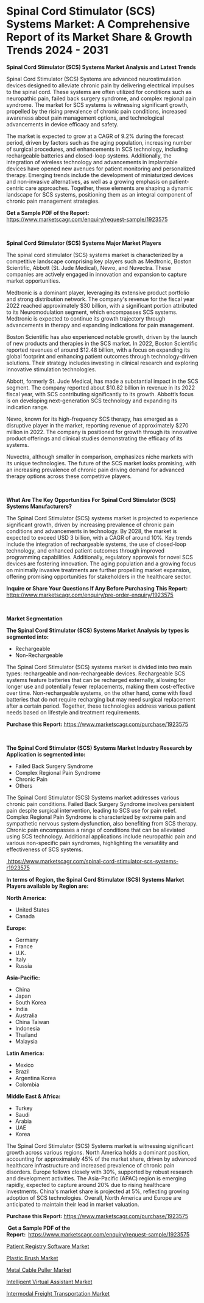 <p><h1>Spinal Cord Stimulator (SCS) Systems Market: A Comprehensive Report of its Market Share & Growth Trends 2024 - 2031</h1></p><p><strong>Spinal Cord Stimulator (SCS) Systems Market Analysis and Latest Trends</strong></p>
<p><p>Spinal Cord Stimulator (SCS) Systems are advanced neurostimulation devices designed to alleviate chronic pain by delivering electrical impulses to the spinal cord. These systems are often utilized for conditions such as neuropathic pain, failed back surgery syndrome, and complex regional pain syndrome. The market for SCS systems is witnessing significant growth, propelled by the rising prevalence of chronic pain conditions, increased awareness about pain management options, and technological advancements in device efficacy and safety.</p><p>The market is expected to grow at a CAGR of 9.2% during the forecast period, driven by factors such as the aging population, increasing number of surgical procedures, and enhancements in SCS technology, including rechargeable batteries and closed-loop systems. Additionally, the integration of wireless technology and advancements in implantable devices have opened new avenues for patient monitoring and personalized therapy. Emerging trends include the development of miniaturized devices and non-invasive alternatives, as well as a growing emphasis on patient-centric care approaches. Together, these elements are shaping a dynamic landscape for SCS systems, positioning them as an integral component of chronic pain management strategies.</p></p>
<p><strong>Get a Sample PDF of the Report:&nbsp;</strong> <a href="https://www.marketscagr.com/enquiry/request-sample/1923575?utm_campaign=1813&utm_medium=2&utm_source=Github&utm_content=ia&utm_term=24102024&utm_id=spinal-cord-stimulator-scs-systems">https://www.marketscagr.com/enquiry/request-sample/1923575</a></p>
<p>&nbsp;</p>
<p><strong>Spinal Cord Stimulator (SCS) Systems Major Market Players</strong></p>
<p><p>The spinal cord stimulator (SCS) systems market is characterized by a competitive landscape comprising key players such as Medtronic, Boston Scientific, Abbott (St. Jude Medical), Nevro, and Nuvectra. These companies are actively engaged in innovation and expansion to capture market opportunities.</p><p>Medtronic is a dominant player, leveraging its extensive product portfolio and strong distribution network. The company's revenue for the fiscal year 2022 reached approximately $30 billion, with a significant portion attributed to its Neuromodulation segment, which encompasses SCS systems. Medtronic is expected to continue its growth trajectory through advancements in therapy and expanding indications for pain management.</p><p>Boston Scientific has also experienced notable growth, driven by the launch of new products and therapies in the SCS market. In 2022, Boston Scientific reported revenues of around $12.48 billion, with a focus on expanding its global footprint and enhancing patient outcomes through technology-driven solutions. Their strategy includes investing in clinical research and exploring innovative stimulation technologies.</p><p>Abbott, formerly St. Jude Medical, has made a substantial impact in the SCS segment. The company reported about $10.82 billion in revenue in its 2022 fiscal year, with SCS contributing significantly to its growth. Abbott’s focus is on developing next-generation SCS technology and expanding its indication range.</p><p>Nevro, known for its high-frequency SCS therapy, has emerged as a disruptive player in the market, reporting revenue of approximately $270 million in 2022. The company is positioned for growth through its innovative product offerings and clinical studies demonstrating the efficacy of its systems.</p><p>Nuvectra, although smaller in comparison, emphasizes niche markets with its unique technologies. The future of the SCS market looks promising, with an increasing prevalence of chronic pain driving demand for advanced therapy options across these competitive players.</p></p>
<p>&nbsp;</p>
<p><strong>What Are The Key Opportunities For Spinal Cord Stimulator (SCS) Systems Manufacturers?</strong></p>
<p><p>The Spinal Cord Stimulator (SCS) systems market is projected to experience significant growth, driven by increasing prevalence of chronic pain conditions and advancements in technology. By 2028, the market is expected to exceed USD 3 billion, with a CAGR of around 10%. Key trends include the integration of rechargeable systems, the use of closed-loop technology, and enhanced patient outcomes through improved programming capabilities. Additionally, regulatory approvals for novel SCS devices are fostering innovation. The aging population and a growing focus on minimally invasive treatments are further propelling market expansion, offering promising opportunities for stakeholders in the healthcare sector.</p></p>
<p><strong>Inquire or Share Your Questions If Any Before Purchasing This Report:</strong> <a href="https://www.marketscagr.com/enquiry/pre-order-enquiry/1923575?utm_campaign=1813&utm_medium=2&utm_source=Github&utm_content=ia&utm_term=24102024&utm_id=spinal-cord-stimulator-scs-systems">https://www.marketscagr.com/enquiry/pre-order-enquiry/1923575</a></p>
<p>&nbsp;</p>
<p><strong>Market Segmentation</strong></p>
<p><strong>The Spinal Cord Stimulator (SCS) Systems Market Analysis by types is segmented into:</strong></p>
<p><ul><li>Rechargeable</li><li>Non-Rechargeable</li></ul></p>
<p><p>The Spinal Cord Stimulator (SCS) systems market is divided into two main types: rechargeable and non-rechargeable devices. Rechargeable SCS systems feature batteries that can be recharged externally, allowing for longer use and potentially fewer replacements, making them cost-effective over time. Non-rechargeable systems, on the other hand, come with fixed batteries that do not require recharging but may need surgical replacement after a certain period. Together, these technologies address various patient needs based on lifestyle and treatment requirements.</p></p>
<p><strong>Purchase this Report:&nbsp;</strong><a href="https://www.marketscagr.com/purchase/1923575?utm_campaign=1813&utm_medium=2&utm_source=Github&utm_content=ia&utm_term=24102024&utm_id=spinal-cord-stimulator-scs-systems">https://www.marketscagr.com/purchase/1923575</a></p>
<p>&nbsp;</p>
<p><strong>The Spinal Cord Stimulator (SCS) Systems Market Industry Research by Application is segmented into:</strong></p>
<p><ul><li>Failed Back Surgery Syndrome</li><li>Complex Regional Pain Syndrome</li><li>Chronic Pain</li><li>Others</li></ul></p>
<p><p>The Spinal Cord Stimulator (SCS) Systems market addresses various chronic pain conditions. Failed Back Surgery Syndrome involves persistent pain despite surgical intervention, leading to SCS use for pain relief. Complex Regional Pain Syndrome is characterized by extreme pain and sympathetic nervous system dysfunction, also benefiting from SCS therapy. Chronic pain encompasses a range of conditions that can be alleviated using SCS technology. Additional applications include neuropathic pain and various non-specific pain syndromes, highlighting the versatility and effectiveness of SCS systems.</p></p>
<p><a href="https://www.marketscagr.com/spinal-cord-stimulator-scs-systems-r1923575?utm_campaign=1813&utm_medium=2&utm_source=Github&utm_content=ia&utm_term=24102024&utm_id=spinal-cord-stimulator-scs-systems">&nbsp;https://www.marketscagr.com/spinal-cord-stimulator-scs-systems-r1923575</a></p>
<p><strong>In terms of Region, the Spinal Cord Stimulator (SCS) Systems Market Players available by Region are:</strong></p>
<p>
    <p> <strong> North America: </strong>
        <ul>
            <li>United States</li>
            <li>Canada</li>
        </ul>
        </p> 
    <p> <strong> Europe: </strong>
        <ul>
            <li>Germany</li>
            <li>France</li>
            <li>U.K.</li>
            <li>Italy</li>
            <li>Russia</li>
        </ul>
        </p> 
    <p> <strong> Asia-Pacific: </strong>
        <ul>
            <li>China</li>
            <li>Japan</li>
            <li>South Korea</li>
            <li>India</li>
            <li>Australia</li>
            <li>China Taiwan</li>
            <li>Indonesia</li>
            <li>Thailand</li>
            <li>Malaysia</li>
        </ul>
        </p> 
    <p> <strong> Latin America: </strong>
        <ul>
            <li>Mexico</li>
            <li>Brazil</li>
            <li>Argentina Korea</li>
            <li>Colombia</li>
        </ul>
        </p> 
    <p> <strong> Middle East & Africa: </strong>
        <ul>
            <li>Turkey</li>
            <li>Saudi</li>
            <li>Arabia</li>
            <li>UAE</li>
            <li>Korea</li>
        </ul>
    </p>
    </p>
<p><p>The Spinal Cord Stimulator (SCS) Systems market is witnessing significant growth across various regions. North America holds a dominant position, accounting for approximately 45% of the market share, driven by advanced healthcare infrastructure and increased prevalence of chronic pain disorders. Europe follows closely with 30%, supported by robust research and development activities. The Asia-Pacific (APAC) region is emerging rapidly, expected to capture around 20% due to rising healthcare investments. China's market share is projected at 5%, reflecting growing adoption of SCS technologies. Overall, North America and Europe are anticipated to maintain their lead in market valuation.</p></p>
<p><strong>Purchase this Report: </strong><a href="https://www.marketscagr.com/purchase/1923575?utm_campaign=1813&utm_medium=2&utm_source=Github&utm_content=ia&utm_term=24102024&utm_id=spinal-cord-stimulator-scs-systems">https://www.marketscagr.com/purchase/1923575</a></p>
<p>&nbsp;<strong>Get a Sample PDF of the Report:&nbsp;&nbsp;</strong><a href="https://www.marketscagr.com/enquiry/request-sample/1923575?utm_campaign=1813&utm_medium=2&utm_source=Github&utm_content=ia&utm_term=24102024&utm_id=spinal-cord-stimulator-scs-systems">https://www.marketscagr.com/enquiry/request-sample/1923575</a></p>
<p><strong></strong></p>
<p><p><a href="https://www.linkedin.com/pulse/patient-registry-software-market-dynamics-application-types-zhlfe?utm_campaign=1813&utm_medium=2&utm_source=Github&utm_content=ia&utm_term=24102024&utm_id=spinal-cord-stimulator-scs-systems">Patient Registry Software Market</a></p><p><a href="https://issuu.com/reportprime-2/docs/plastic-brush-market-size-2030.pptx_b3e2e2c2004749?utm_campaign=1813&utm_medium=2&utm_source=Github&utm_content=ia&utm_term=24102024&utm_id=spinal-cord-stimulator-scs-systems">Plastic Brush Market</a></p><p><a href="https://issuu.com/reportprime-2/docs/metal-cable-puller-market-size-2030_22a3f3880f9007?utm_campaign=1813&utm_medium=2&utm_source=Github&utm_content=ia&utm_term=24102024&utm_id=spinal-cord-stimulator-scs-systems">Metal Cable Puller Market</a></p><p><a href="https://www.linkedin.com/pulse/intelligent-virtual-assistant-market-evolution-future-outlook-zkbie?utm_campaign=1813&utm_medium=2&utm_source=Github&utm_content=ia&utm_term=24102024&utm_id=spinal-cord-stimulator-scs-systems">Intelligent Virtual Assistant Market</a></p><p><a href="https://www.linkedin.com/pulse/intermodal-freight-transportation-market-matrix-applications-nwage?utm_campaign=1813&utm_medium=2&utm_source=Github&utm_content=ia&utm_term=24102024&utm_id=spinal-cord-stimulator-scs-systems">Intermodal Freight Transportation Market</a></p></p>